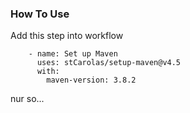 ### How To Use

Add this step into workflow

```
    - name: Set up Maven
      uses: stCarolas/setup-maven@v4.5
      with:
        maven-version: 3.8.2
```

nur so...
